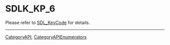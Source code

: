 # SDLK_KP_6

Please refer to [SDL_KeyCode](SDL_KeyCode) for details.

----
[CategoryAPI](CategoryAPI), [CategoryAPIEnumerators](CategoryAPIEnumerators)

